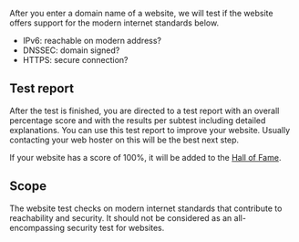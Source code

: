 After you enter a domain name of a website, we will test if the website offers support for the modern internet standards below.
* IPv6: reachable on modern address?
* DNSSEC: domain signed?
* HTTPS: secure connection?

## Test report
After the test is finished, you are directed to a test report with an overall percentage score and with the results per subtest including detailed explanations. You can use this test report to improve your website. Usually contacting your web hoster on this will be the best next step.

If your website has a score of 100%, it will be added to the [Hall of Fame](/halloffame/). 

## Scope
The website test checks on modern internet standards that contribute to reachability and security. It should not be considered as an all-encompassing security test for websites.

